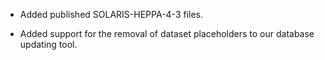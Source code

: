 - Added published SOLARIS-HEPPA-4-3 files.

- Added support for the removal of dataset placeholders to our database updating tool.
